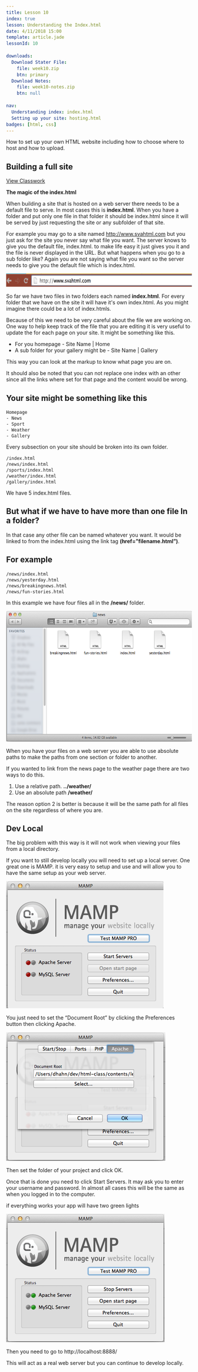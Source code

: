```yaml
---
title: Lesson 10
index: true
lesson: Understanding the Index.html
date: 4/11/2018 15:00
template: article.jade
lessonId: 10

downloads:
  Download Stater File:
    file: week10.zip
    btn: primary
  Download Notes:
    file: week10-notes.zip
    btn: null

nav:
  Understanding index: index.html
  Setting up your site: hosting.html
badges: [html, css]
---
```


How to set up your own HTML website including how to choose where to host and how to upload.

<span class="more"></span>

## Building a full site

<a href="classwork/" target="_blank" class="btn">View Classwork</a>

**The magic of the index.html**

When building a site that is hosted on a web server there needs to be a default file to serve. In most cases this is **index.html**. When you have a folder and put only one file in that folder it should be index.html since it will be served by just requesting the site or any subfolder of that site.

For example you may go to a site named http://www.svahtml.com but you just ask for the site you never say what file you want. The server knows to give you the default file, index.html. to make life easy it just gives you it and the file is never displayed in the URL. But what happens when you go to a sub folder like? Again you are not saying what file you want so the server needs to give you the default file which is index.html.

<img height="36" src="images/image04.png" width="624">

So far we have two files in two folders each named **index.html**. For every folder that we have on the site it will have it&#39;s own index.html. As you might imagine there could be a lot of index.htmls.

Because of this we need to be very careful about the file we are working on. One way to help keep track of the file that you are editing it is very useful to update the for each page on your site. It might be something like this.

* For you homepage - Site Name | Home
* A sub folder for your gallery might be - Site Name | Gallery

This way you can look at the markup to know what page you are on.

It should also be noted that you can not replace one index with an other since all the links where set for that page and the content would be wrong.

## Your site might be something like this

    Homepage
    - News
    - Sport
    - Weather
    - Gallery

Every subsection on your site should be broken into its own folder.

    /index.html
    /news/index.html
    /sports/index.html
    /weather/index.html
    /gallery/index.html

We have 5 index.html files.

## But what if we have to have more than one file In a folder?

In that case any other file can be named whatever you want. It would be linked to from the index.html using the link tag **(href=&rdquo;filename.html&rdquo;)**.

## For example

    /news/index.html
    /news/yesterday.html
    /news/breakingnews.html
    /news/fun-stories.html

In this example we have four files all in the **/news/** folder.

<img height="354" src="images/image00.png" width="624">

When you have your files on a web server you are able to use absolute paths to make the paths from one section or folder to another.

If you wanted to link from the news page to the weather page there are two ways to do this.

1.  Use a relative path. **../weather/**
2.  Use an absolute path **/weather/**

The reason option 2 is better is because it will be the same path for all files on the site regardless of where you are.

## Dev Local

The big problem with this way is it will not work when viewing your files from a local directory.

If you want to still develop locally you will need to set up a local server. One great one is MAMP. it is very easy to setup and use and will allow you to have the same setup as your web server.

<img height="345" src="images/image01.png" width="427">

You just need to set the &ldquo;Document Root&rdquo; by clicking the Preferences button then clicking Apache.

<img height="349" src="images/image05.png" width="432">

Then set the folder of your project and click OK.

Once that is done you need to click Start Servers. It may ask you to enter your username and password. In almost all cases this will be the same as when you logged in to the computer.

if everything works your app will have two green lights

<img height="348" src="images/image03.png" width="430">

Then you need to go to http://localhost:8888/

This will act as a real web server but you can continue to develop locally.
